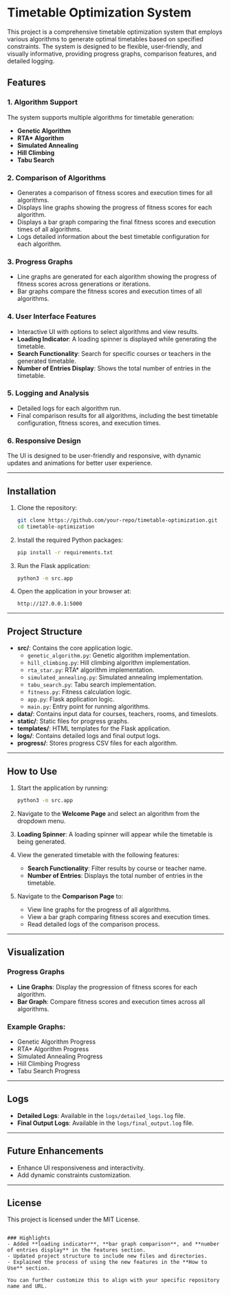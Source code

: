 # Timetable Optimization System

This project is a comprehensive timetable optimization system that employs various algorithms to generate optimal timetables based on specified constraints. The system is designed to be flexible, user-friendly, and visually informative, providing progress graphs, comparison features, and detailed logging.

## Features

### 1. Algorithm Support

The system supports multiple algorithms for timetable generation:

- **Genetic Algorithm**
- **RTA\* Algorithm**
- **Simulated Annealing**
- **Hill Climbing**
- **Tabu Search**

### 2. Comparison of Algorithms

- Generates a comparison of fitness scores and execution times for all algorithms.
- Displays line graphs showing the progress of fitness scores for each algorithm.
- Displays a bar graph comparing the final fitness scores and execution times of all algorithms.
- Logs detailed information about the best timetable configuration for each algorithm.

### 3. Progress Graphs

- Line graphs are generated for each algorithm showing the progress of fitness scores across generations or iterations.
- Bar graphs compare the fitness scores and execution times of all algorithms.

### 4. User Interface Features

- Interactive UI with options to select algorithms and view results.
- **Loading Indicator**: A loading spinner is displayed while generating the timetable.
- **Search Functionality**: Search for specific courses or teachers in the generated timetable.
- **Number of Entries Display**: Shows the total number of entries in the timetable.

### 5. Logging and Analysis

- Detailed logs for each algorithm run.
- Final comparison results for all algorithms, including the best timetable configuration, fitness scores, and execution times.

### 6. Responsive Design

The UI is designed to be user-friendly and responsive, with dynamic updates and animations for better user experience.

---

## Installation

1. Clone the repository:

   ```bash
   git clone https://github.com/your-repo/timetable-optimization.git
   cd timetable-optimization
   ```

2. Install the required Python packages:

   ```bash
   pip install -r requirements.txt
   ```

3. Run the Flask application:

   ```bash
   python3 -m src.app
   ```

4. Open the application in your browser at:
   ```
   http://127.0.0.1:5000
   ```

---

## Project Structure

- **src/**: Contains the core application logic.
  - `genetic_algorithm.py`: Genetic algorithm implementation.
  - `hill_climbing.py`: Hill climbing algorithm implementation.
  - `rta_star.py`: RTA\* algorithm implementation.
  - `simulated_annealing.py`: Simulated annealing implementation.
  - `tabu_search.py`: Tabu search implementation.
  - `fitness.py`: Fitness calculation logic.
  - `app.py`: Flask application logic.
  - `main.py`: Entry point for running algorithms.
- **data/**: Contains input data for courses, teachers, rooms, and timeslots.
- **static/**: Static files for progress graphs.
- **templates/**: HTML templates for the Flask application.
- **logs/**: Contains detailed logs and final output logs.
- **progress/**: Stores progress CSV files for each algorithm.

---

## How to Use

1. Start the application by running:

   ```bash
   python3 -m src.app
   ```

2. Navigate to the **Welcome Page** and select an algorithm from the dropdown menu.

3. **Loading Spinner**: A loading spinner will appear while the timetable is being generated.

4. View the generated timetable with the following features:

   - **Search Functionality**: Filter results by course or teacher name.
   - **Number of Entries**: Displays the total number of entries in the timetable.

5. Navigate to the **Comparison Page** to:
   - View line graphs for the progress of all algorithms.
   - View a bar graph comparing fitness scores and execution times.
   - Read detailed logs of the comparison process.

---

## Visualization

### Progress Graphs

- **Line Graphs**: Display the progression of fitness scores for each algorithm.
- **Bar Graph**: Compare fitness scores and execution times across all algorithms.

### Example Graphs:

- Genetic Algorithm Progress
- RTA\* Algorithm Progress
- Simulated Annealing Progress
- Hill Climbing Progress
- Tabu Search Progress

---

## Logs

- **Detailed Logs**: Available in the `logs/detailed_logs.log` file.
- **Final Output Logs**: Available in the `logs/final_output.log` file.

---

## Future Enhancements

- Enhance UI responsiveness and interactivity.
- Add dynamic constraints customization.

---

## License

This project is licensed under the MIT License.

```

### Highlights
- Added **loading indicator**, **bar graph comparison**, and **number of entries display** in the features section.
- Updated project structure to include new files and directories.
- Explained the process of using the new features in the **How to Use** section.

You can further customize this to align with your specific repository name and URL.
```
